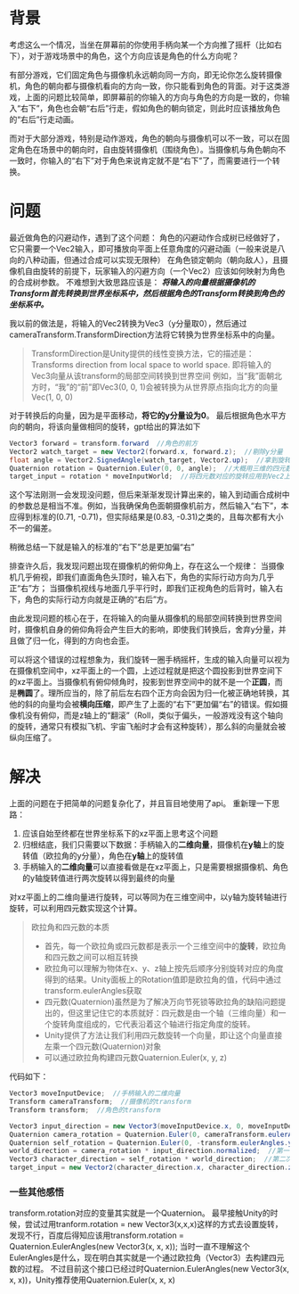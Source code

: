 # 背景
考虑这么一个情况，当坐在屏幕前的你使用手柄向某一个方向推了摇杆（比如右下），对于游戏场景中的角色，这个方向应该是角色的什么方向呢？

有部分游戏，它们固定角色与摄像机永远朝向同一方向，即无论你怎么旋转摄像机，角色的朝向都与摄像机看向的方向一致，你只能看到角色的背面。对于这类游戏，上面的问题比较简单，即屏幕前的你输入的方向与角色的方向是一致的，你输入“右下”，角色也会朝“右后”行走，假如角色的朝向锁定，则此时应该播放角色的“右后”行走动画。

而对于大部分游戏，特别是动作游戏，角色的朝向与摄像机可以不一致，可以在固定角色在场景中的朝向时，自由旋转摄像机（围绕角色）。当摄像机与角色朝向不一致时，你输入的“右下”对于角色来说肯定就不是“右下”了，而需要进行一个转换。

# 问题
最近做角色的闪避动作，遇到了这个问题：
角色的闪避动作合成树已经做好了，它只需要一个Vec2输入，即可播放向平面上任意角度的闪避动画（一般来说是八向的八种动画，但通过合成可以实现无限种）
在角色锁定朝向（朝向敌人），且摄像机自由旋转的前提下，玩家输入的闪避方向（一个Vec2）应该如何映射为角色的合成树参数。
不难想到大致思路应该是：
***将输入的向量根据摄像机的Transform首先转换到世界坐标系中，然后根据角色的Transform转换到角色的坐标系中。***

我以前的做法是，将输入的Vec2转换为Vec3（y分量取0），然后通过cameraTransform.TransformDirection方法将它转换为世界坐标系中的向量。

> TransformDirection是Unity提供的线性变换方法，它的描述是：
> Transforms direction from local space to world space.
> 即将输入的Vec3向量从该transform的局部空间转换到世界空间
> 例如，当“我”面朝北方时，“我”的“前”即Vec3(0, 0, 1)会被转换为从世界原点指向北方的向量Vec(1, 0, 0)

对于转换后的向量，因为是平面移动，**将它的y分量设为0**。
最后根据角色水平方向的朝向，将该向量做相同的旋转，gpt给出的算法如下
```C#
Vector3 forward = transform.forward  //角色的前方
Vector2 watch_target = new Vector2(forward.x, forward.z);  //剔除y分量
float angle = Vector2.SignedAngle(watch_target, Vector2.up);  //拿到旋转角度
Quaternion rotation = Quaternion.Euler(0, 0, angle);  //大概用三维的四元数api计算二维向量的旋转就是这么写。。
target_input = rotation * moveInputWorld;  //将四元数对应的旋转应用到Vec2上，直接乘
```

这个写法刚测一会发现没问题，但后来渐渐发现计算出来的，输入到动画合成树中的参数总是相当不准。例如，当我确保角色面朝摄像机前方，然后输入“右下”，本应得到标准的(0.71, -0.71)，但实际结果是(0.83, -0.31)之类的，且每次都有大小不一的偏差。

稍微总结一下就是输入的标准的“右下”总是更加偏“右”

排查许久后，我发现问题出现在摄像机的俯仰角上，存在这么一个规律：
当摄像机几乎俯视，即我们直面角色头顶时，输入右下，角色的实际行动方向为几乎正“右”方；
当摄像机视线与地面几乎平行时，即我们正视角色的后背时，输入右下，角色的实际行动方向就是正确的“右后”方。

由此发现问题的核心在于，在将输入的向量从摄像机的局部空间转换到世界空间时，摄像机自身的俯仰角将会产生巨大的影响，即使我们转换后，舍弃y分量，并且做了归一化，得到的方向也会歪。

可以将这个错误的过程想象为，我们旋转一圈手柄摇杆，生成的输入向量可以视为在摄像机空间中，xz平面上的一个圆，上述过程就是把这个圆投影到世界空间下的xz平面上。当摄像机有俯仰倾角时，投影到世界空间中的就不是一个**正圆**，而是**椭圆**了。理所应当的，除了前后左右四个正方向会因为归一化被正确地转换，其他的斜的向量均会被**横向压缩**，即产生了上面的“右下”更加偏“右”的错误。假如摄像机没有俯仰，而是z轴上的“翻滚”（Roll，类似于偏头，一般游戏没有这个轴向的旋转，通常只有模拟飞机、宇宙飞船时才会有这种旋转），那么斜的向量就会被纵向压缩了。

# 解决
上面的问题在于把简单的问题复杂化了，并且盲目地使用了api。
重新理一下思路：
1. 应该自始至终都在世界坐标系下的xz平面上思考这个问题
2. 归根结底，我们只需要以下数据：手柄输入的**二维向量**，摄像机在**y轴**上的旋转值（欧拉角的y分量），角色在**y轴**上的旋转值
3. 手柄输入的**二维向量**可以直接看做是在xz平面上，只是需要根据摄像机、角色的y轴旋转值进行两次旋转以得到最终的向量

对xz平面上的二维向量进行旋转，可以等同为在三维空间中，以y轴为旋转轴进行旋转，可以利用四元数实现这个计算。
> 欧拉角和四元数的本质
> - 首先，每一个欧拉角或四元数都是表示一个三维空间中的**旋转**，欧拉角和四元数之间可以相互转换
> - 欧拉角可以理解为物体在x、y、z轴上按先后顺序分别旋转对应的角度得到的结果。Unity面板上的Rotation值即是欧拉角的值，代码中通过transform.eulerAngles获取
> - 四元数(Quaternion)虽然是为了解决万向节死锁等欧拉角的缺陷问题提出的，但这里记住它的本质就好：四元数是由一个轴（三维向量）和一个旋转角度组成的，它代表沿着这个轴进行指定角度的旋转。
> - Unity提供了方法让我们利用四元数旋转一个向量，即让这个向量直接左乘一个四元数(Quaternion)对象
> - 可以通过欧拉角构建四元数Quaternion.Euler(x, y, z)

代码如下：
```C#
Vector3 moveInputDevice;  //手柄输入的二维向量
Transform cameraTransform;  //摄像机的transform
Transform transform;  //角色的transform

Vector3 input_direction = new Vector3(moveInputDevice.x, 0, moveInputDevice.y);  //直接转换为xz平面的三维向量
Quaternion camera_rotation = Quaternion.Euler(0, cameraTransform.eulerAngles.y, 0);  //通过摄像机的y轴旋转构建四元数
Quaternion self_rotation = Quaternion.Euler(0, -transform.eulerAngles.y, 0);  //通过角色的y轴旋转构建四元数（因为是从世界转局部，所以是反向的）
world_direction = camera_rotation * input_direction.normalized;  //第一次旋转
Vector3 character_direction = self_rotation * world_direction;  //第二次旋转
target_input = new Vector2(character_direction.x, character_direction.z);  //最终输入动画合成树的结果
```

### 一些其他感悟
transform.rotation对应的变量其实就是一个Quaternion。
最早接触Unity的时候，尝试过用tranform.rotation = new Vector3(x,x,x)这样的方式去设置旋转，发现不行，百度后得知应该用transform.rotation = Quaternion.EulerAngles(new Vector3(x, x, x));
当时一直不理解这个EulerAngles是什么，现在明白其实就是一个通过欧拉角（Vector3）去构建四元数的过程。
不过目前这个接口已经过时Quaternion.EulerAngles(new Vector3(x, x, x))，Unity推荐使用Quaternion.Euler(x, x, x)